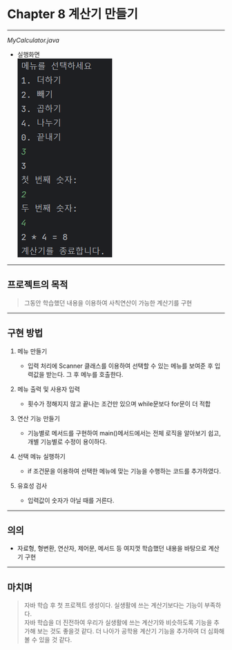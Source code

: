 # Chapter 8 계산기 만들기
---
*MyCalculator.java*  
+ 실행화면  
![calc.png](calc.png)
___
## 프로젝트의 목적
>그동안 학습했던 내용을 이용하여 사칙연산이 가능한 계산기를 구현
___
## 구현 방법
1. 메뉴 만들기
    + 입력 처리에 Scanner 클래스를 이용하여 선택할 수 있는 메뉴를 보여준 후 입력값을 받는다. 그 후 메누를 호출한다.
    
2. 메뉴 출력 및 사용자 입력
    + 횟수가 정해지지 않고 끝나는 조건만 있으며 while문보다 for문이 더 적합
    
3. 연산 기능 만들기
    + 기능별로 메서드를 구현하여 main()메서드에서는 전체 로직을 알아보기 쉽고, 개별 기능별로 수정이 용이하다.
    
4. 선택 메뉴 실행하기
   + if 조건문을 이용하여 선택한 메뉴에 맞는 기능을 수행하는 코드를 추가하였다.
5. 유효성 검사
    + 입력값이 숫자가 아닐 때를 거른다.
___
## 의의
+ 자료형, 형변환, 연산자, 제어문, 메서드 등 여지껏 학습했던 내용을 바탕으로 계산기 구현
___
## 마치며
> 자바 학습 후 첫 프로젝트 생성이다.
> 실생활에 쓰는 계산기보다는 기능이 부족하다.  
> 자바 학습을 더 진전하여 우리가 실생활에 쓰는 계산기와 비슷하도록 기능을 추가해 보는 것도 좋을것 같다.
> 더 나아가 공학용 계산기 기능을 추가하여 더 심화해볼 수 있을 것 같다.
> 